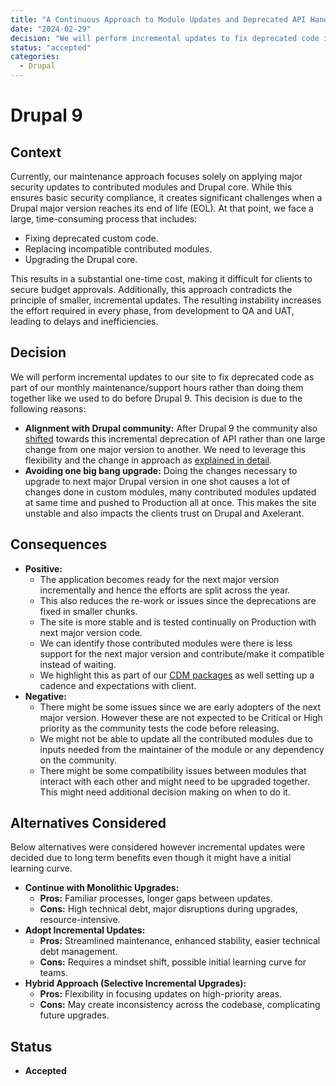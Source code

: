 ```yaml
---
title: "A Continuous Approach to Module Updates and Deprecated API Handling in Drupal"
date: "2024-02-29"
decision: "We will perform incremental updates to fix deprecated code in our custom modules, replacing deprecated contributed modules with latest versions or an alternative rather than one shot upgrade from one Drupal major version to another"
status: "accepted"
categories:
  - Drupal
---
```


# Drupal 9

## Context

Currently, our maintenance approach focuses solely on applying major security updates to contributed modules and Drupal core. While this ensures basic security compliance, it creates significant challenges when a Drupal major version reaches its end of life (EOL). At that point, we face a large, time-consuming process that includes:

- Fixing deprecated custom code.
- Replacing incompatible contributed modules.
- Upgrading the Drupal core.

This results in a substantial one-time cost, making it difficult for clients to secure budget approvals. Additionally, this approach contradicts the principle of smaller, incremental updates. The resulting instability increases the effort required in every phase, from development to QA and UAT, leading to delays and inefficiencies.

## Decision

We will perform incremental updates to our site to fix deprecated code as part of our monthly maintenance/support hours rather than doing them together like we used to do before Drupal 9. This decision is due to the following reasons:

- **Alignment with Drupal community:** After Drupal 9 the community also [shifted](<https://www.drupal.org/about/core/policies/core-change-policies/continuous-upgrades-between-major-versions>) towards this incremental deprecation of API rather than one large change from one major version to another. We need to leverage this flexibility and the change in approach as [explained in detail](https://www.hojtsy.hu/blog/2019-nov-11/dramatic-shift-how-drupal-upgrade-now-done-drupal-8-drupal-9).
- **Avoiding one big bang upgrade:** Doing the changes necessary to upgrade to next major Drupal version in one shot causes a lot of changes done in custom modules, many contributed modules updated at same time and pushed to Production all at once. This makes the site unstable and also impacts the clients trust on Drupal and Axelerant.

## Consequences

- **Positive:**
  - The application becomes ready for the next major version incrementally and hence the efforts are split across the year.
  - This also reduces the re-work or issues since the deprecations are fixed in smaller chunks.
  - The site is more stable and is tested continually on Production with next major version code.
  - We can identify those contributed modules were there is less support for the next major version and contribute/make it compatible instead of waiting.
  - We highlight this as part of our [CDM packages](https://www.axelerant.com/drupal-continuous-development-and-maintenance) as well setting up a cadence and expectations with client.
- **Negative:**
  - There might be some issues since we are early adopters of the next major version. However these are not expected to be Critical or High priority as the community tests the code before releasing.
  - We might not be able to update all the contributed modules due to inputs needed from the maintainer of the module or any dependency on the community.
  - There might be some compatibility issues between modules that interact with each other and might need to be upgraded together. This might need additional decision making on when to do it.

## Alternatives Considered

Below alternatives were considered however incremental updates were decided due to long term benefits even though it might have a initial learning curve.

- **Continue with Monolithic Upgrades:**
  - **Pros:** Familiar processes, longer gaps between updates.
  - **Cons:** High technical debt, major disruptions during upgrades, resource-intensive.
- **Adopt Incremental Updates:**
  - **Pros:** Streamlined maintenance, enhanced stability, easier technical debt management.
  - **Cons:** Requires a mindset shift, possible initial learning curve for teams.
- **Hybrid Approach (Selective Incremental Upgrades):**
  - **Pros:** Flexibility in focusing updates on high-priority areas.
  - **Cons:** May create inconsistency across the codebase, complicating future upgrades.

## Status

- **Accepted**
